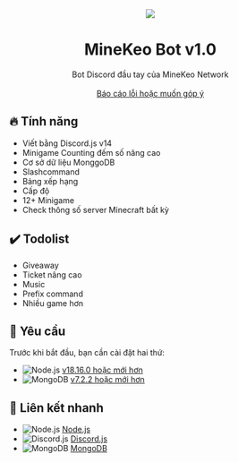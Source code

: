 <center><img src="https://capsule-render.vercel.app/api?type=waving&color=gradient&height=200&section=header&text=MineKeoBot&fontSize=80&fontAlignY=35&animation=twinkling&fontColor=gradient" /></center>


  <h1 align="center">MineKeo Bot v1.0</h1>

  <p align="center">Bot Discord đầu tay của MineKeo Network
    <br />
    <br />
    <a href="https://github.com/hiiamken/MineKeo-Bot-2.0/issues">Báo cáo lỗi hoặc muốn góp ý</a>
  </p>
</p>

## 🔥 Tính năng

-   Viết bằng Discord.js v14
-   Minigame Counting đếm số nâng cao
-   Cơ sở dữ liệu MonggoDB
-   Slashcommand
-   Bảng xếp hạng
-   Cấp độ
-   12+ Minigame
-   Check thông số server Minecraft bất kỳ

## ✔️ Todolist

-   Giveaway
-   Ticket nâng cao
-   Music
-   Prefix command
-   Nhiều game hơn

## 🔧 Yêu cầu

Trước khi bắt đầu, bạn cần cài đặt hai thứ:

-   ![Node.js](https://img.shields.io/badge/Node.js-43853D?style=for-the-badge&logo=node.js&logoColor=white) [v18.16.0 hoặc mới hơn](https://nodejs.org/en/download/)
-   ![MongoDB](https://img.shields.io/badge/MongoDB-4EA94B?style=for-the-badge&logo=mongodb&logoColor=white) [v7.2.2 hoặc mới hơn](https://www.mongodb.com/try/download/community)

## 🔗 Liên kết nhanh

-   ![Node.js](https://img.shields.io/badge/Node.js-43853D?style=for-the-badge&logo=node.js&logoColor=white) [Node.js](https://nodejs.org/en/download/)
-   ![Discord.js](https://img.shields.io/badge/Discord.js-7289DA?style=for-the-badge&logo=discord&logoColor=white) [Discord.js](https://discord.js.org/#/)
-   ![MongoDB](https://img.shields.io/badge/MongoDB-4EA94B?style=for-the-badge&logo=mongodb&logoColor=white) [MongoDB](https://www.mongodb.com/)
